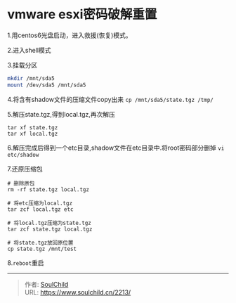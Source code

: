 # vmware esxi密码破解重置

<!--more-->
1.用centos6光盘启动，进入救援(恢复)模式。

2.进入shell模式

3.挂载分区
```bash
mkdir /mnt/sda5
mount /dev/sda5 /mnt/sda5
```

4.将含有shadow文件的压缩文件copy出来
`cp /mnt/sda5/state.tgz /tmp/`

5.解压state.tgz,得到local.tgz,再次解压

```
tar xf state.tgz
tar xf local.tgz
```

6.解压完成后得到一个etc目录,shadow文件在etc目录中.将root密码部分删掉
`vi etc/shadow`

7.还原压缩包
```
# 删除原包
rm -rf state.tgz local.tgz

# 将etc压缩为local.tgz
tar zcf local.tgz etc

# 将local.tgz压缩为state.tgz
tar zcf state.tgz local.tgz

# 将state.tgz放回原位置
cp state.tgz /mnt/test
```

8.`reboot`重启


---

> 作者: [SoulChild](https://www.soulchild.cn)  
> URL: https://www.soulchild.cn/2213/  

